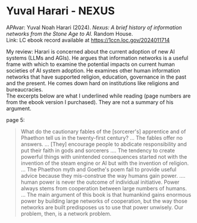 # Yuval Harari - NEXUS

APAvar: Yuval Noah Harari (2024). _Nexus: A brief history of information networks from the Stone Age to AI._ Random House.  
Link: LC ebook record available at https://1ccn.loc.gov/2024011714  

My review: Harari is concerned about the current adoption of new AI systems (LLMs and AGIs). He argues that information networks is a useful frame with which to examine the potential impacts on current human societies of AI system adoption. He examines other human information networks that have supported religion, education, governance in the past and the present. He comes down hard on institutions like religions and bureaucracies.  
The excerpts below are what I underlined while reading (page numbers are from the ebook version I purchased). They are not a summary of his argument.  

page 5:  
> What do the cautionary fables of the \[sorcerer's\] apprentice and of Phaethon tell us in the twenty-first century? ... The fables offer no answers. ... \[They\] encourage people to abdicate responsibility and put their faith in gods and sorcerers ....
> The tendency to create powerful things with unintended consequences started not with the invention of the steam engine or AI but with the invention of religion.  
> ... The Phaethon myth and Goethe's poem fail to provide useful advice because they mis-construe the way humans gain power. ....  human power is never the outcome of individual initiative. Power always stems from cooperation between large numbers of humans.  
> ... The main argument of this book is that humankind gains enormous power by building large networks of cooperation, but the way those networks are built predisposes us to use that power unwisely. Our problem, then, is a network problem.  

